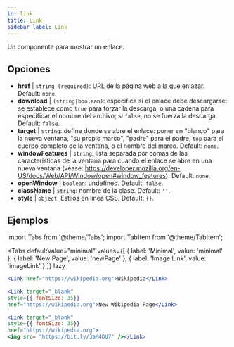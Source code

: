 ```yaml
---
id: link
title: Link
sidebar_label: Link
---
```


Un componente para mostrar un enlace.

## Opciones

* __href__ | `string (required)`: URL de la página web a la que enlazar. Default: `none`.
* __download__ | `(string|boolean)`: especifica si el enlace debe descargarse: se establece como `true` para forzar la descarga, o una cadena para especificar el nombre del archivo; si `false`, no se fuerza la descarga. Default: `false`.
* __target__ | `string`: define donde se abre el enlace: poner en "blanco" para la nueva ventana, "su propio marco", "padre" para el padre, `top` para el cuerpo completo de la ventana, o el nombre del marco. Default: `none`.
* __windowFeatures__ | `string`: lista separada por comas de las características de la ventana para cuando el enlace se abre en una nueva ventana (véase: https://developer.mozilla.org/en-US/docs/Web/API/Window/open#window_features). Default: `none`.
* __openWindow__ | `boolean`: undefined. Default: `false`.
* __className__ | `string`: nombre de la clase. Default: `''`.
* __style__ | `object`: Estilos en línea CSS. Default: `{}`.


## Ejemplos

import Tabs from '@theme/Tabs';
import TabItem from '@theme/TabItem';

<Tabs
    defaultValue="minimal"
    values={[
        { label: 'Minimal', value: 'minimal' },
        { label: 'New Page', value: 'newPage' },
        { label: 'Image Link', value: 'imageLink' }
    ]}
    lazy
>
<TabItem value="minimal">

```jsx live
<Link href="https://wikipedia.org">Wikipedia</Link>
```

</TabItem>

<TabItem value="newPage">

```jsx live
<Link target="_blank" 
style={{ fontSize: 35}}
href="https://wikipedia.org">New Wikipedia Page</Link>
```
</TabItem>

<TabItem value="imageLink">

```jsx live
<Link target="_blank" 
style={{ fontSize: 35}}
href="https://wikipedia.org">
<img src= "https://bit.ly/3aM4OU7" /></Link>
```

</TabItem>

</Tabs>
